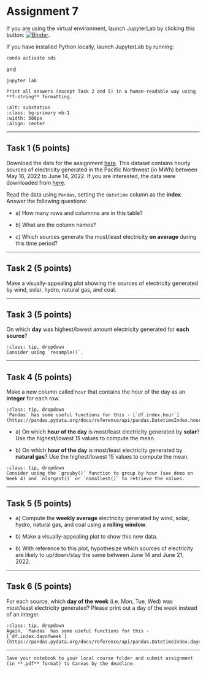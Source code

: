 # Assignment 7

If you are using the virtual environment, launch JupyterLab by clicking this button: [![Binder](https://mybinder.org/badge_logo.svg)](https://mybinder.org/v2/gh/owel-lab/programming-for-sds-site/HEAD).

If you have installed Python locally, launch JupyterLab by running:

```
conda activate sds
```
and
```
jupyter lab
```

```{attention}
Print all answers (except Task 2 and 5) in a human-readable way using **f-string** formatting.
```

```{image} images/substation.jpg
:alt: substation
:class: bg-primary mb-1
:width: 500px
:align: center
```

*****************************

## Task 1 (5 points)

Download the data for the assignment [here](https://www.dropbox.com/s/wk0a3i9mrk9c921/electric_generation_pnw.csv?dl=0). This dataset contains hourly sources of electricity generated in the Pacific Northwest (in MWh) between May 16, 2022 to June 14, 2022. If you are interested, the data were downloaded from [here](https://www.eia.gov/electricity/gridmonitor/dashboard/electric_overview/US48/US48). 

Read the data using `Pandas`, setting the `datetime` column as the **index**. Answer the following questions:

* a) How many rows and columnns are in this table?

* b) What are the column names?

* c) Which sources generate the most/least electricity **on average** during this time period?

*****************************

## Task 2 (5 points)

Make a visually-appealing plot showing the sources of electricity generated by wind, solar, hydro, natural gas, and coal.

*****************************

## Task 3 (5 points)

On which **day** was highest/lowest amount electricity generated for **each source**?

```{admonition} Click to reveal hint
:class: tip, dropdown
Consider using `resample()`.
```

*****************************

## Task 4 (5 points)

Make a new column called `hour` that contains the hour of the day as an **integer** for each row.

```{admonition} Click to reveal hint
:class: tip, dropdown
`Pandas` has some useful functions for this - [`df.index.hour`](https://pandas.pydata.org/docs/reference/api/pandas.DatetimeIndex.hour.html)
```

* a) On which **hour of the day** is most/least electricity generated by **solar**? Use the highest/lowest 15 values to compute the mean.

* b) On which **hour of the day** is most/least electricity generated by **natural gas**? Use the highest/lowest 15 values to compute the mean.

```{admonition} Click to reveal hint
:class: tip, dropdown
Consider using the `grouby()` function to group by hour (see demo on Week 4) and `nlargest()` or `nsmallest()` to retrieve the values.
```

*****************************

## Task 5 (5 points)

* a) Compute the **weekly average** electricity generated by wind, solar, hydro, natural gas, and coal using a **rolling window**.

* b) Make a visually-appealing plot to show this new data. 

* b) With reference to this plot, hypothesize which sources of electricity are likely to up/down/stay the same between June 14 and June 21, 2022.

*****************************

## Task 6 (5 points)

For each source, which **day of the week** (i.e. Mon, Tue, Wed) was most/least electricity generated? Please print out a day of the week instead of an integer.

```{admonition} Click to reveal hint
:class: tip, dropdown
Again, `Pandas` has some useful functions for this - [`df.index.dayofweek`](https://pandas.pydata.org/docs/reference/api/pandas.DatetimeIndex.dayofweek.html)
```

*****************************

```{important} 
Save your notebook to your local course folder and submit assignment (in **.pdf** format) to Canvas by the deadline.
```























